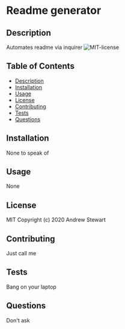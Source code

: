 # Readme generator
## Description
        
Automates readme via inquirer
![MIT-license](https://img.shields.io/badge/license-MIT-blue)


## Table of Contents

* [Description](#description)
* [Installation](#installation)
* [Usage](#usage)
* [License](#license)
* [Contributing](#contributing)
* [Tests](#tests)
* [Questions](#questions)


## Installation

None to speak of


## Usage

None


## License

MIT
Copyright (c) 2020 Andrew Stewart


## Contributing

Just call me


## Tests

Bang on your laptop


## Questions

Don't ask

